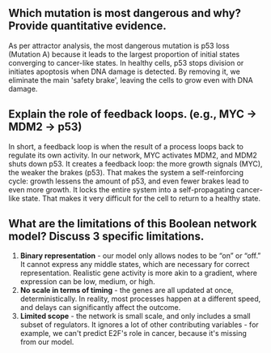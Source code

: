 ## Which mutation is most dangerous and why? Provide quantitative evidence.

As per attractor analysis, the most dangerous mutation is p53 loss (Mutation A) because it leads to the largest proportion of initial states converging to cancer-like states. In healthy cells, p53 stops division or initiates apoptosis when DNA damage is detected. By removing it, we eliminate the main 'safety brake', leaving the cells to grow even with DNA damage.

## Explain the role of feedback loops. (e.g., MYC → MDM2 → p53)

In short, a feedback loop is when the result of a process loops back to regulate its own activity. In our network, MYC activates MDM2, and MDM2 shuts down p53. It creates a feedback loop: the more growth signals (MYC), the weaker the brakes (p53). That makes the system a self-reinforcing cycle: growth lessens the amount of p53, and even fewer brakes lead to even more growth. It locks the entire system into a self-propagating cancer-like state. That makes it very difficult for the cell to return to a healthy state.

## What are the limitations of this Boolean network model? Discuss 3 specific limitations.

1. **Binary representation** - our model only allows nodes to be “on” or “off.” It cannot express any middle states, which are necessary for correct representation. Realistic gene activity is more akin to a gradient, where expression can be low, medium, or high.
2. **No scale in terms of timing** - the genes are all updated at once, deterministically. In reality, most processes happen at a different speed, and delays can significantly affect the outcome.
3. **Limited scope** - the network is small scale, and only includes a small subset of regulators. It ignores a lot of other contributing variables - for example, we can't predict E2F's role in cancer, because it's missing from our model.